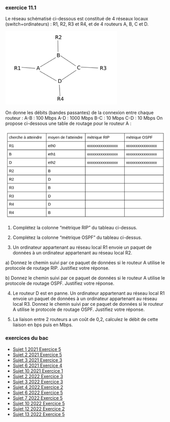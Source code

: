 ### exercice 11.1

Le réseau schématisé ci-dessous est constitué de 4 réseaux locaux (switch+ordinateurs) : R1, R2, R3 et R4, et de 4 routeurs A, B, C et D.

![](img/c11e_1.png)

On donne les débits (bandes passantes) de la connexion entre chaque routeur :
A-B : 100 Mbps
A-D : 1000 Mbps
B-C : 10 Mbps
C-D : 10 Mbps
On propose ci-dessous une table de routage pour le routeur A :

![](img/c11e_2.png)

1) Complétez la colonne “métrique RIP” du tableau ci-dessus.


2) Complétez la colonne “métrique OSPF” du tableau ci-dessus. 

3) Un ordinateur appartenant au réseau local R1 envoie un paquet de données à un ordinateur appartenant au réseau local R2.

a) Donnez le chemin suivi par ce paquet de données si le routeur A utilise le protocole de routage RIP. Justifiez votre réponse.
	
b) Donnez le chemin suivi par ce paquet de données si le routeur A utilise le protocole de routage OSPF. Justifiez votre réponse.
	
4) Le routeur D est en panne. Un ordinateur appartenant au réseau local R1 envoie un paquet de données à un ordinateur appartenant au réseau local R3. Donnez le chemin suivi par ce paquet de données si le routeur A utilise le protocole de routage OSPF. Justifiez votre réponse.

5) La liaison entre 2 routeurs a un coût de 0,2, calculez le débit de cette liaison en bps puis en Mbps.

### exercices du bac

- [Sujet 1 2021 Exercice 5](https://pixees.fr/informatiquelycee/term/suj_bac/2021/sujet_01.pdf)
- [Sujet 2 2021 Exercice 5](https://pixees.fr/informatiquelycee/term/suj_bac/2021/sujet_02.pdf)
- [Sujet 3 2021 Exercice 3](https://pixees.fr/informatiquelycee/term/suj_bac/2021/sujet_03.pdf)
- [Sujet 6 2021 Exercice 4](https://pixees.fr/informatiquelycee/term/suj_bac/2021/sujet_06.pdf)
- [Sujet 10 2021 Exercice 1](https://pixees.fr/informatiquelycee/term/suj_bac/2021/sujet_10.pdf)
- [Sujet 2 2022 Exercice 3](https://pixees.fr/informatiquelycee/term/suj_bac/2022/sujet_02.pdf)
- [Sujet 3 2022 Exercice 3](https://pixees.fr/informatiquelycee/term/suj_bac/2022/sujet_03.pdf)
- [Sujet 4 2022 Exercice 2](https://pixees.fr/informatiquelycee/term/suj_bac/2022/sujet_04.pdf)
- [Sujet 6 2022 Exercice 5](https://pixees.fr/informatiquelycee/term/suj_bac/2022/sujet_06.pdf)
- [Sujet 7 2022 Exercice 5](https://pixees.fr/informatiquelycee/term/suj_bac/2022/sujet_07.pdf)
- [Sujet 10 2022 Exercice 5](https://pixees.fr/informatiquelycee/term/suj_bac/2022/sujet_10.pdf)
- [Sujet 12 2022 Exercice 2](https://pixees.fr/informatiquelycee/term/suj_bac/2022/sujet_12.pdf)
- [Sujet 13 2022 Exercice 5](https://pixees.fr/informatiquelycee/term/suj_bac/2022/sujet_13.pdf)
